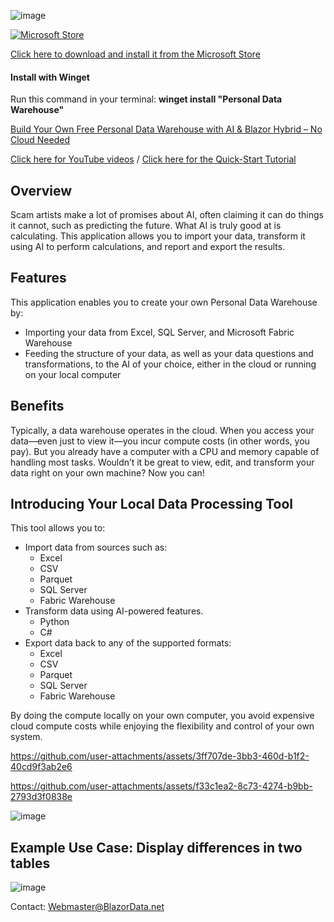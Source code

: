 ![image](https://github.com/user-attachments/assets/b1fd8715-3ce6-4c35-884d-eb6dd43bd7d6)

[![Microsoft Store](https://get.microsoft.com/images/en-us%20light.svg)](https://apps.microsoft.com/detail/9P86KCCLLJV0?rtc=1&hl=en-us&gl=US) 

[Click here to download and install it from the Microsoft Store](https://apps.microsoft.com/detail/9P86KCCLLJV0?hl=en-us&gl=US&ocid=pdpshare)

#### Install with Winget 
Run this command in your terminal: **winget install "Personal Data Warehouse"**

[Build Your Own Free Personal Data Warehouse with AI & Blazor Hybrid – No Cloud Needed](https://www.youtube.com/watch?v=IX4gGww9dj0) 

[Click here for YouTube videos](https://www.youtube.com/playlist?list=PL3p-EMx77XlCcsGuaC6a_or1BdKIB6cNe) / [Click here for the Quick-Start Tutorial](https://blazordata.net/ViewBlogPost/7) 

## Overview
Scam artists make a lot of promises about AI, often claiming it can do things it cannot, such as predicting the future. What AI is truly good at is calculating. This application allows you to import your data, transform it using AI to perform calculations, and report and export the results.

## Features
This application enables you to create your own Personal Data Warehouse by:
  - Importing your data from Excel, SQL Server, and Microsoft Fabric Warehouse
  - Feeding the structure of your data, as well as your data questions and transformations, to the AI of your choice, either in the cloud or running on your local computer
    
## Benefits
Typically, a data warehouse operates in the cloud. When you access your data—even just to view it—you incur compute costs (in other words, you pay). But you already have a computer with a CPU and memory capable of handling most tasks. Wouldn’t it be great to view, edit, and transform your data right on your own machine? Now you can!

## Introducing Your Local Data Processing Tool
This tool allows you to:

* Import data from sources such as:
  - Excel
  - CSV
  - Parquet
  - SQL Server
  - Fabric Warehouse
* Transform data using AI-powered features.
  - Python
  - C#
* Export data back to any of the supported formats:
  - Excel
  - CSV
  - Parquet
  - SQL Server
  - Fabric Warehouse
    
By doing the compute locally on your own computer, you avoid expensive cloud compute costs while enjoying the flexibility and control of your own system.

https://github.com/user-attachments/assets/3ff707de-3bb3-460d-b1f2-40cd9f3ab2e6

https://github.com/user-attachments/assets/f33c1ea2-8c73-4274-b9bb-2793d3f0838e

![image](https://github.com/user-attachments/assets/0666d9a6-0da0-4780-9099-e919bb6fb839)

## Example Use Case: Display differences in two tables

![image](https://github.com/user-attachments/assets/f8bb6d1f-d066-4a7a-a841-d463bad88d0c)

Contact: Webmaster@BlazorData.net
